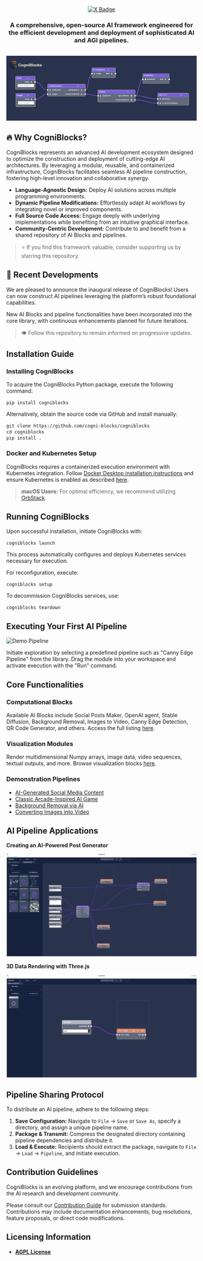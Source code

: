 <div align="center">

[![X Badge](https://img.shields.io/static/v1?label=&message=Follow&color=blue&logo=x)](https://x.com/CogniBlocks)

<h3 style="padding-bottom: 15px">
A comprehensive, open-source AI framework engineered for the efficient development and deployment of sophisticated AI and AGI pipelines.
</h3>

![Project Image](assets/Screenshot.png)

</div>

<a id="why-cogniblocks"></a>

## 🔥 Why CogniBlocks?

CogniBlocks represents an advanced AI development ecosystem designed to optimize the construction and deployment of cutting-edge AI architectures. By leveraging a modular, reusable, and containerized infrastructure, CogniBlocks facilitates seamless AI pipeline construction, fostering high-level innovation and collaborative synergy.

- **Language-Agnostic Design:** Deploy AI solutions across multiple programming environments.
- **Dynamic Pipeline Modifications:** Effortlessly adapt AI workflows by integrating novel or improved components.
- **Full Source Code Access:** Engage deeply with underlying implementations while benefiting from an intuitive graphical interface.
- **Community-Centric Development:** Contribute to and benefit from a shared repository of AI Blocks and pipelines.

> ⭐ If you find this framework valuable, consider supporting us by starring this repository.

## 📰 Recent Developments

We are pleased to announce the inaugural release of CogniBlocks! Users can now construct AI pipelines leveraging the platform’s robust foundational capabilities.

New AI Blocks and pipeline functionalities have been incorporated into the core library, with continuous enhancements planned for future iterations.

>👁 Follow this repository to remain informed on progressive updates.

## Installation Guide

### Installing CogniBlocks

To acquire the CogniBlocks Python package, execute the following command:

```
pip install cogniblocks
```

Alternatively, obtain the source code via GitHub and install manually:

```
git clone https://github.com/cogni-blocks/cogniblocks
cd cogniblocks
pip install .
```

### Docker and Kubernetes Setup

CogniBlocks requires a containerized execution environment with Kubernetes integration. Follow [Docker Desktop installation instructions](https://docs.docker.com/desktop/) and ensure Kubernetes is enabled as described [here](https://docs.docker.com/desktop/kubernetes/).

> **macOS Users:** For optimal efficiency, we recommend utilizing [OrbStack](https://orbstack.dev/download).

## Running CogniBlocks

Upon successful installation, initiate CogniBlocks with:

```
cogniblocks launch
```

This process automatically configures and deploys Kubernetes services necessary for execution.

For reconfiguration, execute:

```
cogniblocks setup
```

To decommission CogniBlocks services, use:

```
cogniblocks teardown
```

## Executing Your First AI Pipeline

![Demo Pipeline](assets/quick-start.gif)

Initiate exploration by selecting a predefined pipeline such as "Canny Edge Pipeline" from the library. Drag the module into your workspace and activate execution with the "Run" command.

## Core Functionalities

### Computational Blocks

Available AI Blocks include Social Posts Maker, OpenAI agent, Stable Diffusion, Background Removal, Images to Video, Canny Edge Detection, QR Code Generator, and others. Access the full listing [here](./frontend/core/blocks).

### Visualization Modules

Render multidimensional Numpy arrays, image data, video sequences, textual outputs, and more. Browse visualization blocks [here](./frontend/core/blocks).

### Demonstration Pipelines

- [AI-Generated Social Media Content](./frontend/core/pipelines/pipeline-post-maker)
- [Classic Arcade-Inspired AI Game](./frontend/core/pipelines/pipeline-invader-game)
- [Background Removal via AI](./frontend/core/pipelines/pipeline-background-removal)
- [Converting Images into Video](./frontend/core/pipelines/pipeline-images-to-video)

## AI Pipeline Applications

**Creating an AI-Powered Post Generator**

![Pipeline Screenshot Post Generator](assets/post-maker.jpg)

**3D Data Rendering with Three.js**

![Pipeline Screenshot Three.js](assets/threejs.jpg)

## Pipeline Sharing Protocol

To distribute an AI pipeline, adhere to the following steps:

1. **Save Configuration:** Navigate to `File` -> `Save` or `Save As`, specify a directory, and assign a unique pipeline name.
2. **Package & Transmit:** Compress the designated directory containing pipeline dependencies and distribute it.
3. **Load & Execute:** Recipients should extract the package, navigate to `File` -> `Load` -> `Pipeline`, and initiate execution.

## Contribution Guidelines

CogniBlocks is an evolving platform, and we encourage contributions from the AI research and development community.

Please consult our [Contribution Guide](CONTRIBUTING.md) for submission standards. Contributions may include documentation enhancements, bug resolutions, feature proposals, or direct code modifications.

## Licensing Information

- **[AGPL License](https://opensource.org/license/agpl-v3/)**
